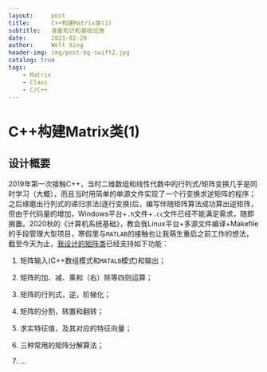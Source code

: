 ```yaml
---
layout:     post
title:      C++构建Matrix类(1)
subtitle:   准备知识和基础设施
date:       2021-02-20
author:     Welt Xing
header-img: img/post-bg-swift2.jpg
catalog: true
tags:
    - Matrix
    - Class
    - C/C++
---
```



# C++构建Matrix类(1)

## 设计概要

2019年第一次接触C++，当时二维数组和线性代数中的行列式/矩阵变换几乎是同时学习（大概），而且当时用简单的单源文件实现了一个行变换求逆矩阵的程序；之后琢磨出行列式的递归求法(逐行变换)后，编写伴随矩阵算法成功算出逆矩阵，但由于代码量的增加，Windows平台+`.h`文件+`.cc`文件已经不能满足需求，随即搁置。2020秋的《计算机系统基础》，教会我Linux平台+多源文件编译+Makefile的手段管理大型项目，寒假里与`MATLAB`的接触也让我萌生重启之前工作的想法，截至今天为止，[我设计的矩阵类](https://github.com/Kaslanarian/matrix-C)已经支持如下功能：

1. 矩阵输入(C++数组模式和`MATALB`模式)和输出；

2. 矩阵的加、减、乘和（右）除等四则运算；

3. 矩阵的行列式，逆，阶梯化；

4. 矩阵的分割，转置和翻转；

5. 求实特征值，及其对应的特征向量；

6. 三种常用的矩阵分解算法；

7. ...


